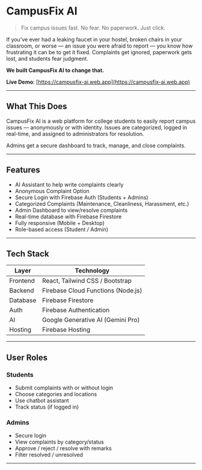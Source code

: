 #  CampusFix AI  
> Fix campus issues fast. No fear. No paperwork. Just click.

If you’ve ever had a leaking faucet in your hostel, broken chairs in your classroom, or worse — an issue you were afraid to report — you know how frustrating it can be to get it fixed. Complaints get ignored, paperwork gets lost, and students fear judgment.

**We built CampusFix AI to change that.**

 **Live Demo**: [https://campusfix-ai.web.app](https://campusfix-ai.web.app)

---

##  What This Does

CampusFix AI is a web platform for college students to easily report campus issues — anonymously or with identity. Issues are categorized, logged in real-time, and assigned to administrators for resolution.

Admins get a secure dashboard to track, manage, and close complaints.

---

##  Features

-  AI Assistant to help write complaints clearly
-  Anonymous Complaint Option
-  Secure Login with Firebase Auth (Students + Admins)
-  Categorized Complaints (Maintenance, Cleanliness, Harassment, etc.)
-  Admin Dashboard to view/resolve complaints
-  Real-time database with Firebase Firestore
-  Fully responsive (Mobile + Desktop)
-  Role-based access (Student / Admin)

---

##  Tech Stack

| Layer      | Technology                              |
|------------|------------------------------------------|
| Frontend   | React, Tailwind CSS / Bootstrap          |
| Backend    | Firebase Cloud Functions (Node.js)       |
| Database   | Firebase Firestore                       |
| Auth       | Firebase Authentication                  |
| AI         | Google Generative AI (Gemini Pro)        |
| Hosting    | Firebase Hosting                         |

---

##  User Roles

### Students
- Submit complaints with or without login
- Choose categories and locations
- Use chatbot assistant
- Track status (if logged in)

### Admins
- Secure login
- View complaints by category/status
- Approve / reject / resolve with remarks
- Filter resolved / unresolved

---
